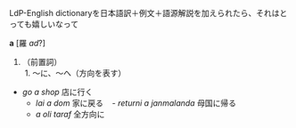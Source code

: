 LdP-English dictionaryを日本語訳＋例文＋語源解説を加えられたら、それはとっても嬉しいなって  

**a**   [羅 _ad_?]  
1. （前置詞）  
  1. ～に、～へ（方向を表す）
  - _go a shop_ 店に行く
    - _lai a dom_ 家に戻る
    - _returni a janmalanda_ 母国に帰る
    - _a oli taraf_ 全方向に
